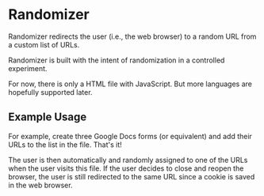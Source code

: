 # Randomizer

Randomizer redirects the user (i.e., the web browser) to a random URL from a custom list of URLs.

Randomizer is built	with the intent of randomization in a controlled experiment.

For now, there is only a HTML file with JavaScript. But more languages are hopefully supported later.

## Example Usage

For example, create three Google Docs forms (or equivalent) and add their URLs to the list in the file. That's it!

The user is then automatically and randomly assigned to one of the URLs when the user visits this file. If the user decides to close and reopen the browser, the user is still redirected to the same URL since a cookie is saved in the web browser.

